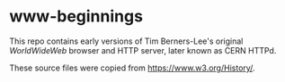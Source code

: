 # www-beginnings
This repo contains early versions of Tim Berners-Lee's original _WorldWideWeb_
browser and HTTP server, later known as CERN HTTPd.

These source files were copied from <https://www.w3.org/History/>.
